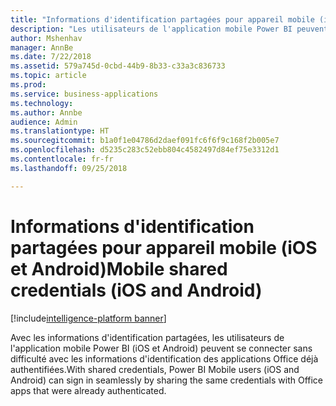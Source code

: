 ```yaml
---
title: "Informations d'identification partagées pour appareil mobile (iOS et Android)"
description: "Les utilisateurs de l'application mobile Power BI peuvent utiliser des informations d'identification partagées avec d'autres applications Microsoft installées sur l'appareil mobile pour un processus de connexion transparent."
author: Mshenhav
manager: AnnBe
ms.date: 7/22/2018
ms.assetid: 579a745d-0cbd-44b9-8b33-c33a3c836733
ms.topic: article
ms.prod: 
ms.service: business-applications
ms.technology: 
ms.author: Annbe
audience: Admin
ms.translationtype: HT
ms.sourcegitcommit: b1a0f1e04786d2daef091fc6f6f9c168f2b005e7
ms.openlocfilehash: d5235c283c52ebb804c4582497d84ef75e3312d1
ms.contentlocale: fr-fr
ms.lasthandoff: 09/25/2018

---
```

# <a name="mobile-shared-credentials-ios-and-android"></a><span data-ttu-id="da821-103">Informations d'identification partagées pour appareil mobile (iOS et Android)</span><span class="sxs-lookup"><span data-stu-id="da821-103">Mobile shared credentials (iOS and Android)</span></span>

[!include[intelligence-platform banner](../../includes/intelligence-platform.md)]




<span data-ttu-id="da821-104">Avec les informations d'identification partagées, les utilisateurs de l'application mobile Power BI (iOS et Android) peuvent se connecter sans difficulté avec les informations d'identification des applications Office déjà authentifiées.</span><span class="sxs-lookup"><span data-stu-id="da821-104">With shared credentials, Power BI Mobile users (iOS and Android) can sign in seamlessly by sharing the same credentials with Office apps that were already authenticated.</span></span>

